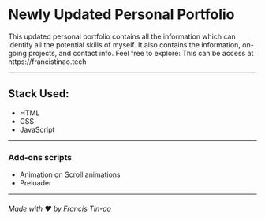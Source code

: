 <h1 text-align="left">Newly Updated Personal Portfolio</h1>
<p text-align="left">This updated personal portfolio contains all the information which can identify all the potential skills of myself. It also contains the information, on-going projects, and contact info. Feel free to explore: This can be access at https://francistinao.tech</p>

<hr>

<h2>Stack Used: </h2>
<ul>
  <li>HTML</li>
  <li>CSS</li>
  <li>JavaScript</li>
</ul>

<hr>
<h3>Add-ons scripts</h3>
<ul>
  <li>Animation on Scroll animations</li>
  <li>Preloader</li>
</ul>

<hr>
<h6>Made with ❤️ by Francis Tin-ao</h6>
